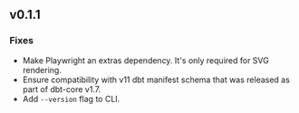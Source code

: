 ## v0.1.1

### Fixes

- Make Playwright an extras dependency. It's only required for SVG rendering.
- Ensure compatibility with v11 dbt manifest schema that was released as part of dbt-core v1.7.
- Add `--version` flag to CLI.
